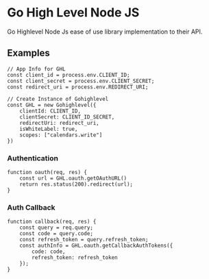 # Go High Level Node JS
Go Highlevel Node Js ease of use library implementation to their API.

## Examples


```
// App Info for GHL
const client_id = process.env.CLIENT_ID;
const client_secret = process.env.CLIENT_SECRET;
const redirect_uri = process.env.REDIRECT_URI;

// Create Instance of Gohighlevel
const GHL = new Gohighlevel({
    clientId: CLIENT_ID,
    clientSecret: CLIENT_ID_SECRET,
    redirectUri: redirect_uri,
    isWhiteLabel: true,
    scopes: ["calendars.write"]
})
```



### Authentication
```
function oauth(req, res) {
    const url = GHL.oauth.getOAuthURL()
    return res.status(200).redirect(url);
}
```

### Auth Callback
```
function callback(req, res) {
    const query = req.query;
    const code = query.code;
    const refresh_token = query.refresh_token;
    const authInfo = GHL.oauth.getCallbackAuthTokens({
        code: code,
        refresh_token: refresh_token
    });
}
```

